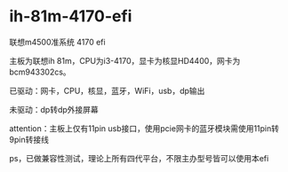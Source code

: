 # ih-81m-4170-efi

联想m4500准系统 4170 efi

主板为联想ih 81m，CPU为i3-4170，显卡为核显HD4400，网卡为bcm943302cs。

已驱动：网卡，CPU，核显，蓝牙，WiFi，usb，dp输出

未驱动：dp转dp外接屏幕

attention：主板上仅有11pin usb接口，使用pcie网卡的蓝牙模块需使用11pin转9pin转接线

ps，已做兼容性测试，理论上所有四代平台，不限主办型号皆可以使用本efi
